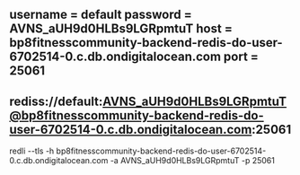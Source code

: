username = default
password = AVNS_aUH9d0HLBs9LGRpmtuT
host = bp8fitnesscommunity-backend-redis-do-user-6702514-0.c.db.ondigitalocean.com
port = 25061
---------------
rediss://default:AVNS_aUH9d0HLBs9LGRpmtuT@bp8fitnesscommunity-backend-redis-do-user-6702514-0.c.db.ondigitalocean.com:25061
---------------
redli --tls -h bp8fitnesscommunity-backend-redis-do-user-6702514-0.c.db.ondigitalocean.com -a AVNS_aUH9d0HLBs9LGRpmtuT -p 25061
